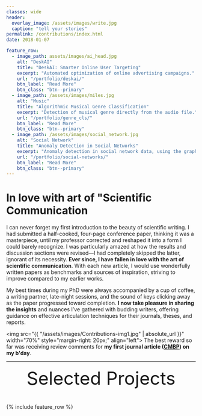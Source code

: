 ```yaml
---
classes: wide
header:
  overlay_image: /assets/images/write.jpg
  caption: "tell your stories"
permalink: /contributions/index.html
date: 2018-01-07

feature_row:
  - image_path: assets/images/ai_head.jpg
    alt: "DeskAI"
    title: "DeskAI: Smarter Online User Targeting"
    excerpt: "Automated optimization of online advertising campaigns."
    url: "/portfolio/deskai/"
    btn_label: "Read More"
    btn_class: "btn--primary"	
  - image_path: /assets/images/miles.jpg
    alt: "Music"
    title: "Algorithmic Musical Genre Classification"
    excerpt: "Detection of musical genre directly from the audio file."
    url: "/portfolio/genre_cls/"
    btn_label: "Read More"
    btn_class: "btn--primary"	
  - image_path: /assets/images/social_network.jpg
    alt: "Social Network"
    title: "Anomaly Detection in Social Networks"
    excerpt: "Anomaly detection in social network data, using the graph resistance."
    url: "/portfolio/social-networks/"
    btn_label: "Read More"
    btn_class: "btn--primary"
---
```


# In love with art of "Scientific Communication

I can never forget my first introduction to the beauty of scientific writing. I had submitted a half-cooked, four-page conference paper, thinking it was a masterpiece, until my professor corrected and reshaped it into a form I could barely recognize. I was particularly amazed at how the results and discussion sections were revised—I had completely skipped the latter, ignorant of its necessity. **Ever since, I have fallen in love with the art of scientific communication**. With each new article, I would use wonderfully written papers as benchmarks and sources of inspiration, striving to improve compared to my earlier works.

My best times during my PhD were always accompanied by a cup of coffee, a writing partner, late-night sessions, and the sound of keys clicking away as the paper progressed toward completion. **I now take pleasure in sharing the insights** and nuances I’ve gathered with budding writers, offering guidance on effective articulation techniques for their journals, theses, and reports.

<img src="{{ "/assets/images/Contributions-img1.jpg" | absolute_url }}" width="70%" style="margin-right: 20px;" align="left"> The best reward so far was receiving review comments for **my first journal article ([CMBP](https://doi.org/10.1016/j.cmpb.2020.105557)) on my b'day**.

---




<div style="margin-bottom:1cm" align="center"><font size="55">Selected Projects</font></div>


{% include feature_row %}

<!------------------------------- FOOTER --------------------------------->

[1]: /assets/docs/resume.pdf

[2]: mailto:peter@pwills.com
